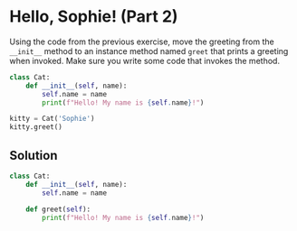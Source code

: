 # Hello, Sophie! (Part 2)
Using the code from the previous exercise, move the greeting from the `__init__` method to an instance method named `greet` that prints a
greeting when invoked. Make sure you write some code that invokes the method.

```python
class Cat:
    def __init__(self, name):
        self.name = name
        print(f"Hello! My name is {self.name}!")

kitty = Cat('Sophie')
kitty.greet()
```

## Solution
```python
class Cat:
    def __init__(self, name):
        self.name = name

    def greet(self):
        print(f"Hello! My name is {self.name}!")
```

